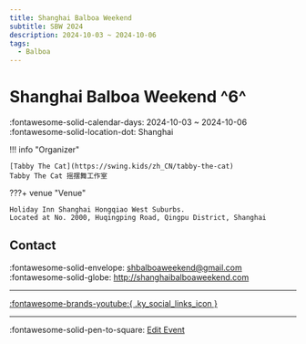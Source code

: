```yaml
---
title: Shanghai Balboa Weekend
subtitle: SBW 2024
description: 2024-10-03 ~ 2024-10-06
tags:
  - Balboa
---
```


# Shanghai Balboa Weekend ^6^

:fontawesome-solid-calendar-days: 2024-10-03 ~ 2024-10-06  
:fontawesome-solid-location-dot: Shanghai  

!!! info "Organizer"

    [Tabby The Cat](https://swing.kids/zh_CN/tabby-the-cat)  
    Tabby The Cat 摇摆舞工作室  

???+ venue "Venue"

    Holiday Inn Shanghai Hongqiao West Suburbs.  
    Located at No. 2000, Huqingping Road, Qingpu District, Shanghai  

## Contact

:fontawesome-solid-envelope: <shbalboaweekend@gmail.com>  
:fontawesome-solid-globe: <http://shanghaibalboaweekend.com>  

---

 [:fontawesome-brands-youtube:{ .ky_social_links_icon }](https://youtube.com/shanghaibalboaweekend)

---

:fontawesome-solid-pen-to-square: [Edit Event](https://github.com/swingdance/events/issues/new?assignees=&labels=update+event&projects=&template=03-update_entity.yml&title=Update%20Event%3A%202024%2Fzh_CN%20%E2%80%A2%20Shanghai%20Balboa%20Weekend&region=zh_CN&year=2024&id=shanghai-balboa-weekend-2024&name=Shanghai%20Balboa%20Weekend&org_id=tabby-the-cat)
